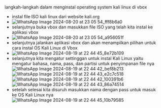 langkah-langkah dalam menginstal operating system kali linux di vbox
* instal file ISO kali linux dari website kali.org
* ![WhatsApp Image 2024-08-20 at 23 05 54_fff8b6a0](https://github.com/user-attachments/assets/d85d2a10-2496-4c17-887f-5bb400ba4119)
* selanjutnya buka vbox dan masukkan file ISO yang telah kita instal ke aplikasi vbox
* ![WhatsApp Image 2024-08-20 at 23 05 54_a956051f](https://github.com/user-attachments/assets/d85d90ca-af2f-45b1-854b-57522c950df0)
* selanjutnya jalankan aplikasi vbox dan akan menampilkan pilihan untuk cara instal OS Kali Linux di Vbox
* ![WhatsApp Image 2024-08-19 at 22 44 45_8e72b109](https://github.com/user-attachments/assets/e2114b5b-8fdb-4653-a412-531d51e3a27b)
* selanjutnya kita mengatur settinggan untuk instal Kali Linux yaitu mengatur bahasa, nama, pass, dan partisi untuk penyimpanan file nya
![WhatsApp Image 2024-08-19 at 22 44 42_bef8b213](https://github.com/user-attachments/assets/93bb4fc4-2742-42c8-9a24-b1e303190505)
![WhatsApp Image 2024-08-19 at 22 44 43_e2c7c518](https://github.com/user-attachments/assets/bf5c4de5-0e76-441a-b88b-cad302c8474d)
![WhatsApp Image 2024-08-19 at 22 44 42_100391b6](https://github.com/user-attachments/assets/4b4a75b1-3007-4dc4-8c15-f73227f51860)
![WhatsApp Image 2024-08-19 at 22 44 43_86a74514](https://github.com/user-attachments/assets/1bcd96e0-2d91-48a1-bf62-a8434d78a6fa)
* setelah selesai kita disuruh masukkan nama dengan pass untuk masuk ke OS Kali Linux nya
![WhatsApp Image 2024-08-19 at 22 44 45_10b79585](https://github.com/user-attachments/assets/3b7a5ea8-4937-42b1-a613-3df2dbaf5c7d)

